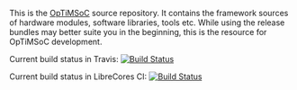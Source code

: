 This is the [OpTiMSoC](http://www.optimsoc.org) source repository. It
contains the framework sources of hardware modules, software
libraries, tools etc. While using the release bundles may better suite
you in the beginning, this is the resource for OpTiMSoC development.

Current build status in Travis: [![Build Status](https://travis-ci.org/optimsoc/optimsoc.svg?branch=master)](https://travis-ci.org/optimsoc/optimsoc)

Current build status in LibreCores CI: [![Build Status](https://ci.librecores.org/buildStatus/icon?job=Projects/OpTiMSoC/sources/master)](https://ci.librecores.org/job/Projects/job/OpTiMSoC/job/sources/job/master/)
